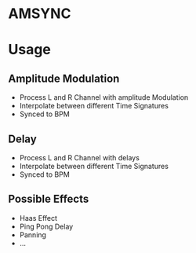 # AMSYNC
 
# Usage 
## Amplitude Modulation
- Process L and R Channel with amplitude Modulation 
- Interpolate between different Time Signatures 
- Synced to BPM
## Delay
- Process L and R Channel with delays
- Interpolate between different Time Signatures
- Synced to BPM
## Possible Effects
- Haas Effect
- Ping Pong Delay
- Panning
- ...

